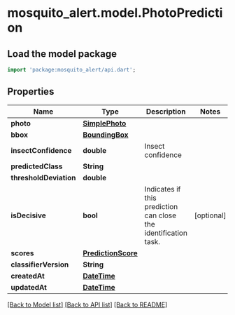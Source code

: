 # mosquito_alert.model.PhotoPrediction

## Load the model package
```dart
import 'package:mosquito_alert/api.dart';
```

## Properties
Name | Type | Description | Notes
------------ | ------------- | ------------- | -------------
**photo** | [**SimplePhoto**](SimplePhoto.md) |  | 
**bbox** | [**BoundingBox**](BoundingBox.md) |  | 
**insectConfidence** | **double** | Insect confidence | 
**predictedClass** | **String** |  | 
**thresholdDeviation** | **double** |  | 
**isDecisive** | **bool** | Indicates if this prediction can close the identification task. | [optional] 
**scores** | [**PredictionScore**](PredictionScore.md) |  | 
**classifierVersion** | **String** |  | 
**createdAt** | [**DateTime**](DateTime.md) |  | 
**updatedAt** | [**DateTime**](DateTime.md) |  | 

[[Back to Model list]](../README.md#documentation-for-models) [[Back to API list]](../README.md#documentation-for-api-endpoints) [[Back to README]](../README.md)


